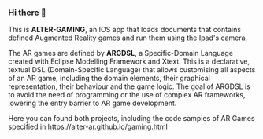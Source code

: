 ### Hi there 👋
This is <b>ALTER-GAMING</b>, an IOS app that loads documents that contains defined Augmented Reality games and run them using the Ipad's camera.

The AR games are defined by <b>ARGDSL</b>, a Specific-Domain Language created with Eclipse Modelling Framework and Xtext. This is a declarative, textual DSL (Domain-Specific Language) that allows customising all aspects of an AR game, including the domain elements, their graphical representation, their behaviour and the game logic. The goal of ARGDSL is to avoid the need of programming or the use of complex AR frameworks, lowering the entry barrier to AR game development.

Here you can found both projects, including the code samples of AR Games specified in <a>https://alter-ar.github.io/gaming.html</a>
<!--
**argdsl/argdsl** is a ✨ _special_ ✨ repository because its `README.md` (this file) appears on your GitHub profile.

Here are some ideas to get you started:

- 🔭 I’m currently working on ...
- 🌱 I’m currently learning ...
- 👯 I’m looking to collaborate on ...
- 🤔 I’m looking for help with ...
- 💬 Ask me about ...
- 📫 How to reach me: ...
- 😄 Pronouns: ...
- ⚡ Fun fact: ...
-->
